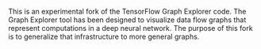 This is an experimental fork of the TensorFlow Graph Explorer code. The Graph
Explorer tool has been designed to visualize data flow graphs that represent
computations in a deep neural network. The purpose of this fork is to generalize
that infrastructure to more general graphs.

